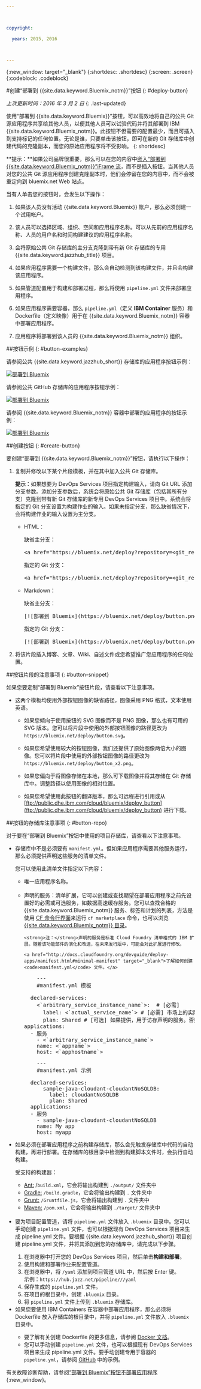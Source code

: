 ```yaml
---

 

copyright:

  years: 2015, 2016

 

---
```


{:new_window: target="_blank"}
{:shortdesc: .shortdesc}
{:screen: .screen}
{:codeblock: .codeblock}


#创建“部署到 {{site.data.keyword.Bluemix_notm}}”按钮 {: #deploy-button} 

*上次更新时间：2016 年 3 月 2 日*
{: .last-updated} 

使用“部署到 {{site.data.keyword.Bluemix}}”按钮，可以高效地将自己的公共 Git 源应用程序共享给其他人员，以便其他人员可以试验代码并将其部署到 IBM {{site.data.keyword.Bluemix_notm}}。此按钮不但需要的配置最少，而且可插入到支持标记的任何位置。无论是谁，只要单击该按钮，即可在新的 Git 存储库中创建代码的克隆副本，而您的原始应用程序将不受影响。
{: shortdesc} 

**提示：**如果公司品牌很重要，那么可以在您的内容中[嵌入“部署到 {{site.data.keyword.Bluemix_notm}}”iFrame 流](../develop/deploy_button_embed.html)，而不是插入按钮。当其他人员对您的公共 Git 源应用程序创建克隆副本时，他们会停留在您的内容中，而不会被重定向到 bluemix.net Web 站点。 

当有人单击您的按钮时，会发生以下操作： 

1. 如果该人员没有活动 {{site.data.keyword.Bluemix}} 帐户，那么必须创建一个试用帐户。 

2. 该人员可以选择区域、组织、空间和应用程序名称。可以从先前的应用程序名称、人员的用户名和时间构建建议的应用程序名称。 

3. 会将原始公共 Git 存储库的主分支克隆到带有新 Git 存储库的专用 {{site.data.keyword.jazzhub_title}} 项目。 

4. 如果应用程序需要一个构建文件，那么会自动检测到该构建文件，并且会构建该应用程序。 

5. 如果管道配置用于构建和部署过程，那么将使用 `pipeline.yml` 文件来部署应用程序。

6. 如果应用程序需要容器，那么 `pipeline.yml`（定义 **IBM Container** 服务）和 Dockerfile（定义映像）用于在 {{site.data.keyword.Bluemix_notm}} 容器中部署应用程序。 

7. 应用程序将部署到该人员的 {{site.data.keyword.Bluemix_notm}} 组织。 

##按钮示例 {: #button-examples} 

请参阅公共 {{site.data.keyword.jazzhub_short}} 存储库的应用程序按钮示例：

<p>
<a class="xref" href="https://bluemix.net/deploy?repository=https://hub.jazz.net/git/idsorg/sample-java-cloudant" target="_blank" title="（在新选项卡或窗口中打开）"><img class="image" src="images/deploy_buttonx2.png" alt="部署到 Bluemix" /></a></p> 

请参阅公共 GitHub 存储库的应用程序按钮示例： 

<p>
<a class="xref" href="https://bluemix.net/deploy?repository=https://github.com/ibmjstart/bluemix-node-mysql-uploader" target="_blank" title="（在新选项卡或窗口中打开）"><img class="image" src="images/deploy_buttonx2.png" alt="部署到 Bluemix" /></a></p> 

请参阅 {{site.data.keyword.Bluemix_notm}} 容器中部署的应用程序的按钮示例： 

<p>
<a class="xref" href="https://bluemix.net/deploy?repository=https://github.com/Puquios/hello-containers" target="_blank" title="（在新选项卡或窗口中打开）"><img class="image" src="images/deploy_buttonx2.png" alt="部署到 Bluemix" /></a></p> 

##创建按钮 {: #create-button}

要创建“部署到 {{site.data.keyword.Bluemix_notm}}”按钮，请执行以下操作： 

<ol>
<li> 复制并修改以下某个片段模板，并在其中加入公共 Git 存储库。<p></p>
<p>
<strong>提示</strong>：如果想要为 DevOps Services 项目指定构建输入，请向 Git URL 添加分支参数。添加分支参数后，系统会将原始公共 Git 存储库（包括其所有分支）克隆到带有新 Git 存储库的新专用 DevOps Services 项目中。系统会将指定的 Git 分支设置为构建作业的输入。如果未指定分支，那么缺省情况下，会将构建作业的输入设置为主分支。</p>
<ul>
<li>HTML：<p>
缺省主分支：</p>
<pre class="codeblock">
&lt;a href="https://bluemix.net/deploy?repository=&lt;git_repository_URL>" # [必需]&gt;&lt;img src="https://bluemix.net/deploy/button.png" alt="部署到 Bluemix"&gt;&lt;/a&gt;
</pre>
<p>
指定的 Git 分支：
</p>
<pre class="codeblock">
&lt;a href="https://bluemix.net/deploy?repository=&lt;git_repository_URL&gt;&branch=&lt;git_branch>" # [必需]&gt;&lt;img src="https://bluemix.net/deploy/button.png" alt="部署到 Bluemix"&gt;&lt;/a&gt;
</pre>
</li>
<li>Markdown：<p>
缺省主分支：</p>
<pre class="codeblock">
[&#33;[部署到 Bluemix]&#40;https://bluemix.net/deploy/button.png&#41;]&#40;https://bluemix.net/deploy?repository=&lt;git_repository_URL> # [必需]&#41;
</pre>
<p>指定的 Git 分支：
</p>
<pre class="codeblock">
[&#33;[部署到 Bluemix]&#40;https://bluemix.net/deploy/button.png&#41;]&#40;https://bluemix.net/deploy?repository=&lt;git_repository_URL> &branch=&lt;git_branch&gt; # [必需]&#41;
</pre>
</li>
</ul>
</li>
<li>将该片段插入博客、文章、Wiki、自述文件或您希望推广您应用程序的任何位置。</li>
</ol>

##按钮片段的注意事项 {: #button-snippet}

如果您要定制“部署到 Bluemix”按钮片段，请查看以下注意事项。 

* 这两个模板均使用外部按钮图像的缺省路径，图像采用 PNG 格式，文本使用英语。 

    * 如果您倾向于使用按钮的 SVG 图像而不是 PNG 图像，那么也有可用的 SVG 版本。您可以将片段中使用的外部按钮图像的路径更改为 `https://bluemix.net/deploy/button.svg`。
	
	* 如果您希望使用较大的按钮图像，我们还提供了原始图像两倍大小的图像。您可以将片段中使用的外部按钮图像的路径更改为 `https://bluemix.net/deploy/button_x2.png`。 
	
	* 如果您偏向于将图像存储在本地，那么可下载图像并将其存储在 Git 存储库中。调整路径以使用图像的相对位置。 
	
	* 如果您希望使用此按钮的翻译版本，那么可远程进行引用或从 [ftp://public.dhe.ibm.com/cloud/bluemix/deploy_button](ftp://public.dhe.ibm.com/cloud/bluemix/deploy_button) 进行下载。 
	
##按钮的存储库注意事项 {: #button-repo} 

对于要在“部署到 Bluemix”按钮中使用的项目存储库，请查看以下注意事项。 

<ul>
<li>存储库中不是必须要有 <code>manifest.yml</code>。但如果应用程序需要其他服务运行，那么必须提供声明这些服务的清单文件。  

您可以使用此清单文件指定以下内容： 
    <ul>
    <li>唯一应用程序名称。</li>  
    <li>声明的服务：清单扩展，它可以创建或查找期望在部署应用程序之前先设置好的必需或可选服务，如数据高速缓存服务。您可以查找合格的 {{site.data.keyword.Bluemix_notm}} 服务、标签和计划的列表，方法是使用 <a href="https://github.com/cloudfoundry/cli/releases">CF 命令行界面</a>来运行 <code>cf marketplace</code> 命令，也可以浏览 <a href="https://console.ng.bluemix.net/?ssoLogout=true&cm_mmc=developerWorks-_-dWdevcenter-_-devops-services-_-lp#/store">{{site.data.keyword.Bluemix_notm}} 目录</a>。
    
    <strong>注：</strong>声明的服务是标准 Cloud Foundry 清单格式的 IBM 扩展。随着该功能部件的演化和改进，在未来发行版中，可能会对此扩展进行修改。
	
	<a href="http://docs.cloudfoundry.org/devguide/deploy-apps/manifest.html#minimal-manifest" target="_blank">了解如何创建 <code>manifest.yml</code> 文件。</a>  
<pre class="codeblock">
	---
    #manifest.yml 模板

  declared-services:
    &lt;`arbitrary_service_instance_name`&gt;:  # [必需]
      label: &lt;`actual_service_name`&gt; # [必需] 市场上的实际服务名称
      plan: Shared # [可选] 如果提供，用于访存声明的服务。否则，缺省值为“Free”或“free”。
applications:
  - 服务
    - &lt;`arbitrary_service_instance_name`&gt;
    name: &lt;`appname`&gt;
    host: &lt;`apphostname`&gt;
</pre>

<pre class="codeblock">
	---
    #manifest.yml 示例

  declared-services: 
      sample-java-cloudant-cloudantNoSQLDB:
        label: cloudantNoSQLDB
        plan: Shared
  applications:
  - 服务
    - sample-java-cloudant-cloudantNoSQLDB
    name: My app
    host: myapp
</pre>
   </li>
   </ul>
	<li> 如果必须在部署应用程序之前构建存储库，那么会先触发存储库中代码的自动构建，再进行部署。在存储库的根目录中检测到构建脚本文件时，会执行自动构建。

受支持的构建器：
	    <ul>
		<li> <a href="http://ant.apache.org/manual/using.html" target="_blank">Ant:</a> /<code>build.xml</code>，它会将输出构建到 <code>./output/</code> 文件夹中</li>
		<li> <a href="http://docs.cloudfoundry.org/buildpacks/java/build-tool-int.html#gradle" target="_blank">Gradle:</a> <code>/build.gradle</code>，它会将输出构建到 <code>.</code> 文件夹中</i>
		<li> <a href="http://gruntjs.com/getting-started#the-gruntfile" target="_blank">Grunt:</a> <code>/Gruntfile.js</code>，它会将输出构建到 <code>.</code> 文件夹中</li>
		<li> <a href="http://docs.cloudfoundry.org/buildpacks/java/build-tool-int.html#maven" target="_blank">Maven:</a> <code>/pom.xml</code>，它会将输出构建到 <code>./target/</code> 文件夹中</li>
	   </ul>
	</li>	
	<li>要为项目配置管道，请将 <code>pipeline.yml</code> 文件放入 <code>.bluemix</code> 目录中。您可以手动创建 <code>pipeline.yml</code> 文件，也可以根据现有 DevOps Services 项目来生成 pipeline.yml 文件。要根据 {{site.data.keyword.jazzhub_short}} 项目创建 pipeline.yml 文件，并将其添加到您的存储库中，请完成以下步骤。
<ol>
<li>在浏览器中打开您的 DevOps Services 项目，然后单击<b>构建和部署</b>。</li>
<li>使用构建和部署作业来配置管道。</li>
<li>在浏览器中，将 <code>/yaml</code> 添加到项目管道 URL 中，然后按 Enter 键。<br>示例：<code>https://hub.jazz.net/pipeline/<owner>/<project_name>/yaml</code></li>
<li>保存生成的 <code>pipeline.yml</code> 文件。</li>
<li>在项目的根目录中，创建 <code>.bluemix</code> 目录。</li>
<li>将 <code>pipeline.yml</code> 文件上传到 <code>.bluemix</code> 存储库。</li>
</ol> </li>
	<li>如果您要使用 <stong>IBM Containers</strong> 在容器中部署应用程序，那么必须将 Dockerfile 放入存储库的根目录中，并将 <code>pipeline.yml</code> 文件放入 <code>.bluemix</code> 目录中。
<ul>
	    <li> 要了解有关创建 Dockerfile 的更多信息，请参阅 <a href="https://docs.docker.com/reference/builder/" target="_blank">Docker 文档</a>。</li>
	    <li>您可以手动创建 <code>pipeline.yml</code> 文件，也可以根据现有 DevOps Services 项目来生成 pipeline.yml 文件。要手动创建专用于容器的 <code>pipeline.yml</code>，请参阅 <a href="https://github.com/Puquios/" target="_blank">GitHub</a> 中的示例。</li>
        </ul>

 </li>
 </ul>
</ul>

有关故障诊断帮助，请参阅[“部署到 Bluemix”按钮不部署应用程序](../troubleshoot/index.html#deploytobluemixbuttondoesntdeployanapp){:new_window}。	
